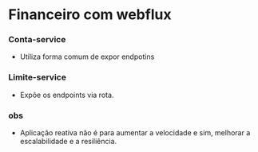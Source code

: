 # Financeiro com webflux

### Conta-service
 - Utiliza forma comum de expor endpotins

### Limite-service
 - Expõe os endpoints via rota.

### obs
- Aplicação reativa não é para aumentar a velocidade e sim, melhorar a escalabilidade e a resiliência.
